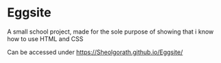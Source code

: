 # Eggsite
A small school project, made for the sole purpose of showing that i know how to use HTML and CSS

Can be accessed under https://Sheolgorath.github.io/Eggsite/
